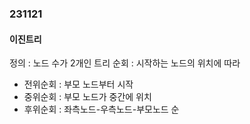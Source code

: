 ### 231121
#### 이진트리
정의 : 노드 수가 2개인 트리
순회
: 시작하는 노드의 위치에 따라
- 전위순회 : 부모 노드부터 시작
- 중위순회 : 부모 노드가 중간에 위치
- 후위순회 : 좌측노드-우측노드-부모노드 순